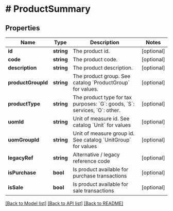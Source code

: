 # # ProductSummary

## Properties

Name | Type | Description | Notes
------------ | ------------- | ------------- | -------------
**id** | **string** | The product id. | [optional]
**code** | **string** | The product code. | [optional]
**description** | **string** | The product description. | [optional]
**productGroupId** | **string** | The product group. See catalog &#x60;ProductGroup&#x60; for values. | [optional]
**productType** | **string** | The product type for tax purposes: &#x60;G&#x60;: goods, &#x60;S&#x60;: services, &#x60;O&#x60;: other. | [optional]
**uomId** | **string** | Unit of measure id. See catalog &#x60;Unit&#x60; for values | [optional]
**uomGroupId** | **string** | Unit of measure group id. See catalog &#x60;UnitGroup&#x60; for values | [optional]
**legacyRef** | **string** | Alternative / legacy reference code | [optional]
**isPurchase** | **bool** | Is product available for purchase transactions | [optional]
**isSale** | **bool** | Is product available for sale transactions | [optional]

[[Back to Model list]](../../README.md#models) [[Back to API list]](../../README.md#endpoints) [[Back to README]](../../README.md)
